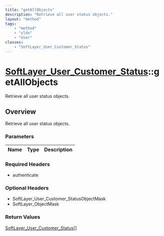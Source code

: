 ```yaml
---
title: "getAllObjects"
description: "Retrieve all user status objects."
layout: "method"
tags:
    - "method"
    - "sldn"
    - "User"
classes:
    - "SoftLayer_User_Customer_Status"
---
```

# [SoftLayer_User_Customer_Status](/reference/services/SoftLayer_User_Customer_Status)::getAllObjects

Retrieve all user status objects.


## Overview 
Retrieve all user status objects.

### Parameters 
|Name | Type | Description |
| --- | --- | --- |


### Required Headers
* authenticate

### Optional Headers
* SoftLayer_User_Customer_StatusObjectMask
* SoftLayer_ObjectMask

### Return Values
<a href='/reference/datatypes/SoftLayer_User_Customer_Status'>SoftLayer_User_Customer_Status[] </a>

